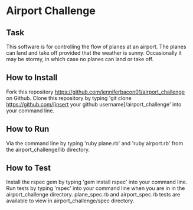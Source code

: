 Airport Challenge
=================

Task
-----
This software is for controlling the flow of planes at an airport. The planes can land and take off provided that the weather is sunny. Occasionally it may be stormy, in which case no planes can land or take off.

How to Install
-----
Fork this repository https://github.com/jenniferbacon01/airport_challenge on Github.
Clone this repository by typing 'git clone https://github.com/[insert your github username]/airport_challenge' into your command line.

How to Run
-----
Via the command line by typing 'ruby plane.rb' and 'ruby airport.rb' from the airport_challenge/lib directory.

How to Test
-----
Install the rspec gem by typing 'gem install rspec' into your command line.
Run tests by typing 'rspec' into your command line when you are in in the airport_challenge directory.
plane_spec.rb and airport_spec.rb tests are available to view in airport_challenge/spec directory.
